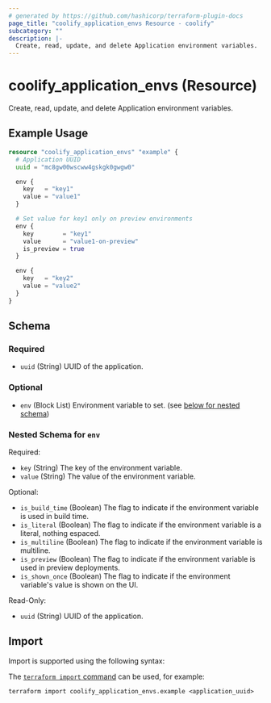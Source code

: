 ```yaml
---
# generated by https://github.com/hashicorp/terraform-plugin-docs
page_title: "coolify_application_envs Resource - coolify"
subcategory: ""
description: |-
  Create, read, update, and delete Application environment variables.
---
```


# coolify_application_envs (Resource)

Create, read, update, and delete Application environment variables.

## Example Usage

```terraform
resource "coolify_application_envs" "example" {
  # Application UUID
  uuid = "mc8gw00wscww4gskgk0gwgw0"

  env {
    key   = "key1"
    value = "value1"
  }

  # Set value for key1 only on preview environments
  env {
    key        = "key1"
    value      = "value1-on-preview"
    is_preview = true
  }

  env {
    key   = "key2"
    value = "value2"
  }
}
```

<!-- schema generated by tfplugindocs -->
## Schema

### Required

- `uuid` (String) UUID of the application.

### Optional

- `env` (Block List) Environment variable to set. (see [below for nested schema](#nestedblock--env))

<a id="nestedblock--env"></a>
### Nested Schema for `env`

Required:

- `key` (String) The key of the environment variable.
- `value` (String) The value of the environment variable.

Optional:

- `is_build_time` (Boolean) The flag to indicate if the environment variable is used in build time.
- `is_literal` (Boolean) The flag to indicate if the environment variable is a literal, nothing espaced.
- `is_multiline` (Boolean) The flag to indicate if the environment variable is multiline.
- `is_preview` (Boolean) The flag to indicate if the environment variable is used in preview deployments.
- `is_shown_once` (Boolean) The flag to indicate if the environment variable's value is shown on the UI.

Read-Only:

- `uuid` (String) UUID of the application.

## Import

Import is supported using the following syntax:

The [`terraform import` command](https://developer.hashicorp.com/terraform/cli/commands/import) can be used, for example:

```shell
terraform import coolify_application_envs.example <application_uuid>
```
